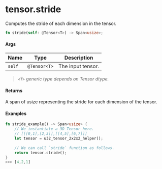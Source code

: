 # tensor.stride

Computes the stride of each dimension in the tensor.

```rust
fn stride(self: @Tensor<T>) -> Span<usize>;
```

#### Args

| Name   | Type         | Description       |
| ------ | ------------ | ----------------- |
| `self` | `@Tensor<T>` | The input tensor. |

> _`<T>` generic type depends on Tensor dtype._

#### Returns

A span of usize representing the stride for each dimension of the tensor.

#### Examples

```rust
fn stride_example() -> Span<usize> {
    // We instantiate a 3D Tensor here.
    // [[[0,1],[2,3]],[[4,5],[6,7]]]
    let tensor = u32_tensor_2x2x2_helper();
		
    // We can call `stride` function as follows.
    return tensor.stride();
}
>>> [4,2,1]
```

